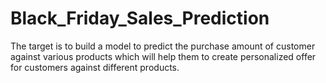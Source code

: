 # Black_Friday_Sales_Prediction
The target is to build a model to predict the purchase amount of customer against various products which will help them to create personalized offer for customers against different products.
